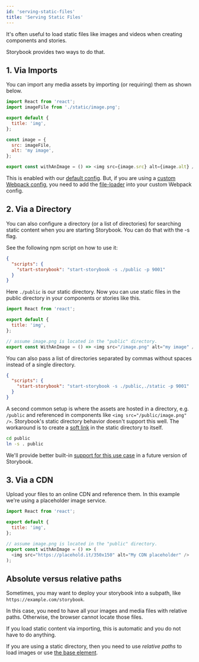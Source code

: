 ```yaml
---
id: 'serving-static-files'
title: 'Serving Static Files'
---
```


It's often useful to load static files like images and videos when creating components and stories.

Storybook provides two ways to do that.

## 1. Via Imports

You can import any media assets by importing (or requiring) them as shown below.

```js
import React from 'react';
import imageFile from './static/image.png';

export default {
  title: 'img',
};

const image = {
  src: imageFile,
  alt: 'my image',
};

export const withAnImage = () => <img src={image.src} alt={image.alt} />;
```

This is enabled with our [default config](/configurations/default-config). But, if you are using a [custom Webpack config](/configurations/custom-webpack-config), you need to add the [file-loader](https://github.com/webpack/file-loader) into your custom Webpack config.

## 2. Via a Directory

You can also configure a directory (or a list of directories) for searching static content when you are starting Storybook. You can do that with the -s flag.

See the following npm script on how to use it:

```json
{
  "scripts": {
    "start-storybook": "start-storybook -s ./public -p 9001"
  }
}
```

Here `./public` is our static directory. Now you can use static files in the public directory in your components or stories like this.

```js
import React from 'react';

export default {
  title: 'img',
};

// assume image.png is located in the "public" directory.
export const WithAnImage = () => <img src="/image.png" alt="my image" />;
```

You can also pass a list of directories separated by commas without spaces instead of a single directory.

```json
{
  "scripts": {
    "start-storybook": "start-storybook -s ./public,./static -p 9001"
  }
}
```

A second common setup is where the assets are hosted in a directory, e.g. `/public` and referenced in components like `<img src="/public/image.png" />`. Storybook's static directory behavior doesn't support this well. The workaround is to create a [soft link](https://en.wikipedia.org/wiki/Symbolic_link) in the static directory to itself.

```sh
cd public
ln -s . public
```

We'll provide better built-in [support for this use case](https://github.com/storybookjs/storybook/issues/714) in a future version of Storybook.

## 3. Via a CDN

Upload your files to an online CDN and reference them.
In this example we're using a placeholder image service.

```js
import React from 'react';

export default {
  title: 'img',
};

// assume image.png is located in the "public" directory.
export const withAnImage = () => (
  <img src="https://placehold.it/350x150" alt="My CDN placeholder" />
);
```

## Absolute versus relative paths

Sometimes, you may want to deploy your storybook into a subpath, like `https://example.com/storybook`.

In this case, you need to have all your images and media files with relative paths. Otherwise, the browser cannot locate those files.

If you load static content via importing, this is automatic and you do not have to do anything.

If you are using a static directory, then you need to use _relative paths_ to load images or use [the base element](https://developer.mozilla.org/en-US/docs/Web/HTML/Element/base).
